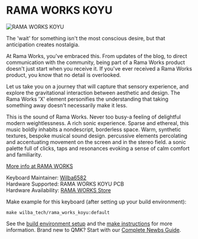 # RAMA WORKS KOYU

![RAMA WORKS KOYU](https://static1.squarespace.com/static/563c788ae4b099120ae219e2/t/5b8bd6e6b8a045c95eac2003/1535891375794/RW-KOYU-A-RENDER-04-TOP.1335.jpg?format=1500w)

The 'wait' for something isn't the most conscious desire, but that anticipation creates nostalgia.   

At Rama Works, you've embraced this. From updates of the blog, to direct communication with the community, being part of a Rama Works product doesn't just start when you receive it. If you've ever received a Rama Works product, you know that no detail is overlooked.   

Let us take you on a journey that will capture that sensory experience, and explore the gravitational interaction between aesthetic and design. The Rama Works 'X' element personifies the understanding that taking something away doesn't necessarily make it less.   

This is the sound of Rama Works. Never too busy-a feeling of delightful modern weightlessness. A rich sonic experience. Sparse and ethereal, this music boldly inhabits a nondescript, borderless space. Warm, synthetic textures, bespoke musical sound design. percussive elements percolating and accentuating movement on the screen and in the stereo field. a sonic palette full of clicks, taps and resonances evoking a sense of calm comfort and familiarity.   

[More info at RAMA WORKS](https://rama.works/koyu/)

Keyboard Maintainer: [Wilba6582](https://github.com/Wilba6582)  
Hardware Supported: RAMA WORKS KOYU PCB  
Hardware Availability: [RAMA WORKS Store](https://ramaworks.store/)

Make example for this keyboard (after setting up your build environment):

    make wilba_tech/rama_works_koyu:default

See the [build environment setup](https://docs.qmk.fm/#/getting_started_build_tools) and the [make instructions](https://docs.qmk.fm/#/getting_started_make_guide) for more information. Brand new to QMK? Start with our [Complete Newbs Guide](https://docs.qmk.fm/#/newbs).